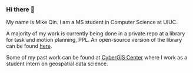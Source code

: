 ### Hi there 👋

My name is Mike Qin. I am a MS student in Computer Science at UIUC. 

A majority of my work is currently being done in a private repo at a library for task and motion planning, PPL. An open-source version of the library can be found [here](https://gitlab.engr.illinois.edu/parasol-group/parasol/open-ppl).

Some of my past work can be found at [CyberGIS Center](https://github.com/cybergis) where I work as a student intern on geospatial data science.


<!--
**mikeqin2/mikeqin2** is a ✨ _special_ ✨ repository because its `README.md` (this file) appears on your GitHub profile.

Here are some ideas to get you started:

- 🔭 I’m currently working on ...
- 🌱 I’m currently learning ...
- 👯 I’m looking to collaborate on ...
- 🤔 I’m looking for help with ...
- 💬 Ask me about ...
- 📫 How to reach me: ...
- 😄 Pronouns: ...
- ⚡ Fun fact: ...
-->
